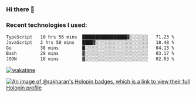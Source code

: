 ### Hi there 👋

### Recent technologies I used:
<!--START_SECTION:waka-->

```txt
TypeScript   10 hrs 56 mins  █████████████████▓░░░░░░░   71.23 %
JavaScript   2 hrs 50 mins   ████▓░░░░░░░░░░░░░░░░░░░░   18.48 %
Go           38 mins         █░░░░░░░░░░░░░░░░░░░░░░░░   04.13 %
Bash         29 mins         ▓░░░░░░░░░░░░░░░░░░░░░░░░   03.17 %
JSON         18 mins         ▓░░░░░░░░░░░░░░░░░░░░░░░░   02.03 %
```

<!--END_SECTION:waka-->
[![wakatime](https://wakatime.com/badge/user/fe50d444-0cee-4d14-a0b3-b9e8509eb4d0.svg)](https://wakatime.com/@fe50d444-0cee-4d14-a0b3-b9e8509eb4d0)

[![An image of @rakharan's Holopin badges, which is a link to view their full Holopin profile](https://holopin.me/rakharan)](https://holopin.io/@rakharan)
